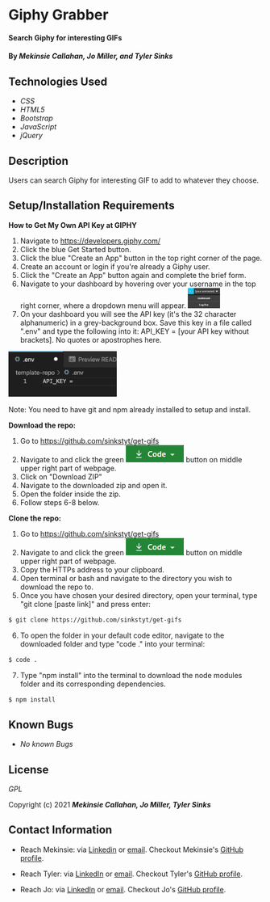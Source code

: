 # Giphy Grabber

#### Search Giphy for interesting GIFs

#### By _**Mekinsie Callahan, Jo Miller, and Tyler Sinks**_

## Technologies Used

* _CSS_
* _HTML5_
* _Bootstrap_
* _JavaScript_
* _jQuery_

## Description
Users can search Giphy for interesting GIF to add to whatever they choose.

## Setup/Installation Requirements

**How to Get My Own API Key at GIPHY**
1. Navigate to https://developers.giphy.com/
2. Click the blue Get Started button.
3. Click the blue "Create an App" button in the top right corner of the page.
4. Create an account or login if you're already a Giphy user.
5. Click the "Create an App" button again and complete the brief form.
6. Navigate to your dashboard by hovering over your username in the top right corner, where a dropdown menu will appear. <img src="src/assets/images/dashboard_dropdown.png" height=40px;>
7. On your dashboard you will see the API key (it's the 32 character alphanumeric) in a grey-background box. Save this key in a file called ".env" and type the following into it: API_KEY = [your API key without brackets]. No quotes or apostrophes here.
<img src="src/assets/images/env_screenshot.png" height=90px;>

Note: You need to have git and npm already installed to setup and install.

**Download the repo:**
1. Go to https://github.com/sinkstyt/get-gifs
2. Navigate to and click the green ![green code button](src/assets/images/code-button.png) button on middle upper right part of webpage.
3. Click on "Download ZIP"
4. Navigate to the downloaded zip and open it.
5. Open the folder inside the zip.
6. Follow steps 6-8 below.

**Clone the repo:**
1. Go to https://github.com/sinkstyt/get-gifs
2. Navigate to and click the green ![green code button](src/assets/images/code-button.png) button on middle upper right part of webpage.
3. Copy the HTTPs address to your clipboard.
4. Open terminal or bash and navigate to the directory you wish to download the repo to.
5. Once you have chosen your desired directory, open your terminal, type "git clone [paste link]" and press enter:
```bash 
$ git clone https://github.com/sinkstyt/get-gifs
```
6. To open the folder in your default code editor, navigate to the downloaded folder and type "code ." into your terminal:
``` bash
$ code .
```
7. Type "npm install" into the terminal to download the node modules folder and its corresponding dependencies. 
``` bash
$ npm install
```

## Known Bugs

* _No known Bugs_

## License
_GPL_

Copyright (c) 2021 **_Mekinsie Callahan, Jo Miller, Tyler Sinks_**

## Contact Information
* Reach Mekinsie: via <a href="https://www.linkedin.com/in/mekinsie/" target="_blank">Linkedin</a> or <a href="mailto:mekinsie.aja@gmail.com" target="_blank">email</a>. Checkout Mekinsie's <a href="https://github.com/mekinsie" target="_blank">GitHub profile</a>.</li>

* Reach Tyler: via <a href="https://www.linkedin.com/in/tyler-sinks-93438137/" target="_blank">LinkedIn</a> or <a href="mailto:tyler.sinksa@gmail.com" target="_blank">email</a>. Checkout Tyler's <a href="https://github.com/sinkstyt" target="_blank">GitHub profile</a>.</li>




* Reach Jo: via <a href="https://www.linkedin.com/in/jomillerde/" target="_blank">LinkedIn</a> or <a href="mailto:joannadawnmiller@gmail.com" target="_blank">email</a>. Checkout Jo's <a href="https://github.com/joanna-miller" target="_blank">GitHub profile</a>.</li>